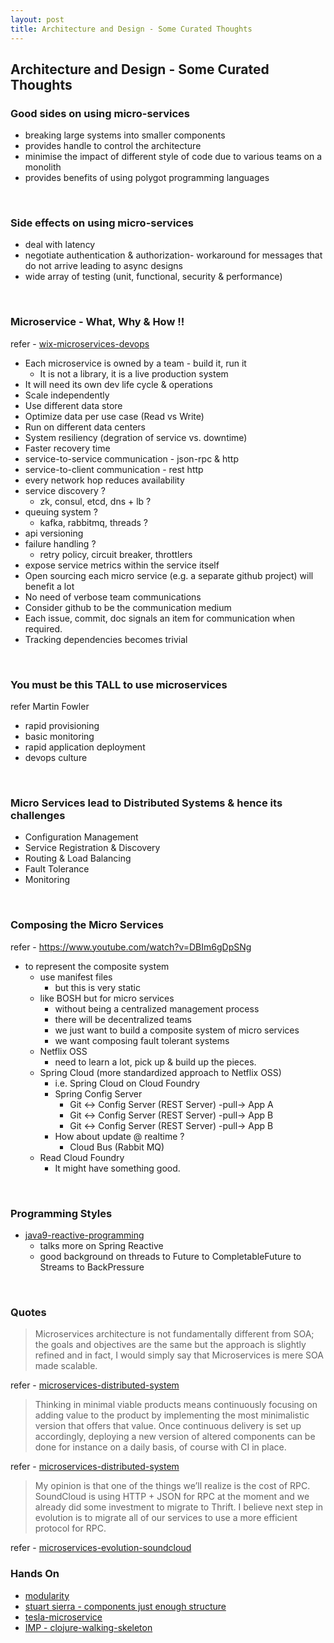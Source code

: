 ```yaml
---
layout: post
title: Architecture and Design - Some Curated Thoughts
---
```


## Architecture and Design - Some Curated Thoughts

### Good sides on using micro-services

- breaking large systems into smaller components
- provides handle to control the architecture
- minimise the impact of different style of code due to various teams on a monolith
- provides benefits of using polygot programming languages

<br />

### Side effects on using micro-services

- deal with latency
- negotiate authentication & authorization- workaround for messages that do not arrive leading to async designs
- wide array of testing (unit, functional, security & performance)

<br />

### Microservice - What, Why & How !!

refer - [wix-microservices-devops](https://www.infoq.com/presentations/wix-microservices-devops)

- Each microservice is owned by a team - build it, run it
  - It is not a library, it is a live production system
- It will need its own dev life cycle & operations
- Scale independently
- Use different data store
- Optimize data per use case (Read vs Write)
- Run on different data centers
- System resiliency (degration of service vs. downtime)
- Faster recovery time
- service-to-service communication - json-rpc & http
- service-to-client communication - rest http
- every network hop reduces availability
- service discovery ?
  - zk, consul, etcd, dns + lb ?
- queuing system ?
  - kafka, rabbitmq, threads ?
- api versioning
- failure handling ?
  - retry policy, circuit breaker, throttlers
- expose service metrics within the service itself
- Open sourcing each micro service (e.g. a separate github project) will benefit a lot
 - No need of verbose team communications
 - Consider github to be the communication medium
 - Each issue, commit, doc signals an item for communication when required.
 - Tracking dependencies becomes trivial

<br />

### You must be this TALL to use microservices

refer Martin Fowler

- rapid provisioning
- basic monitoring
- rapid application deployment
- devops culture

<br />

### Micro Services lead to Distributed Systems & hence its challenges

- Configuration Management
- Service Registration & Discovery
- Routing & Load Balancing
- Fault Tolerance
- Monitoring

<br />

### Composing the Micro Services

refer - https://www.youtube.com/watch?v=DBIm6gDpSNg

- to represent the composite system
  - use manifest files
    - but this is very static
  - like BOSH but for micro services
    - without being a centralized management process
    - there will be decentralized teams
    - we just want to build a composite system of micro services
    - we want composing fault tolerant systems
  - Netflix OSS
    - need to learn a lot, pick up & build up the pieces.
  - Spring Cloud (more standardized approach to Netflix OSS)
    - i.e. Spring Cloud on Cloud Foundry
    - Spring Config Server
      - Git <-> Config Server (REST Server) -pull-> App A
      - Git <-> Config Server (REST Server) -pull-> App B
      - Git <-> Config Server (REST Server) -pull-> App B
    - How about update @ realtime ?
      - Cloud Bus (Rabbit MQ)
  - Read Cloud Foundry
    - It might have something good.

<br />

### Programming Styles

- [java9-reactive-programming](https://www.infoq.com/presentations/java9-reactive-programming)
  - talks more on Spring Reactive
  - good background on threads to Future to CompletableFuture to Streams to BackPressure

<br />

### Quotes

> Microservices architecture is not fundamentally different from SOA; the goals and objectives are the 
same but the approach is slightly refined and in fact, I would simply say that Microservices is mere 
SOA made scalable.

refer - [microservices-distributed-system](https://www.infoq.com/news/2016/09/microservices-distributed-system)

> Thinking in minimal viable products means continuously focusing on adding value to the product by 
implementing the most minimalistic version that offers that value. Once continuous delivery is set up 
accordingly, deploying a new version of altered components can be done for instance on a daily basis, 
of course with CI in place.

refer - [microservices-distributed-system](https://www.infoq.com/news/2016/09/microservices-distributed-system)

> My opinion is that one of the things we’ll realize is the cost of RPC. SoundCloud is using HTTP + JSON for RPC
at the moment and we already did some investment to migrate to Thrift. I believe next step in evolution is to 
migrate all of our services to use a more efficient protocol for RPC.

refer - [microservices-evolution-soundcloud](https://www.infoq.com/articles/microservices-evolution-soundcloud)

### Hands On

- [modularity](https://modularity.org/index.html)
- [stuart sierra - components just enough structure](https://www.youtube.com/watch?v=13cmHf_kt-Q)
- [tesla-microservice](https://github.com/otto-de/tesla-microservice)
- [IMP - clojure-walking-skeleton](http://www.agilityfeat.com/blog/2015/03/clojure-walking-skeleton)
